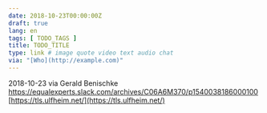 ```yaml
---
date: 2018-10-23T00:00:00Z
draft: true
lang: en
tags: [ TODO_TAGS ]
title: TODO_TITLE
type: link # image quote video text audio chat
via: "[Who](http://example.com)"
---
```



2018-10-23 via Gerald Benischke
https://equalexperts.slack.com/archives/C06A6M370/p1540038186000100
[https://tls.ulfheim.net/](https://tls.ulfheim.net/)

